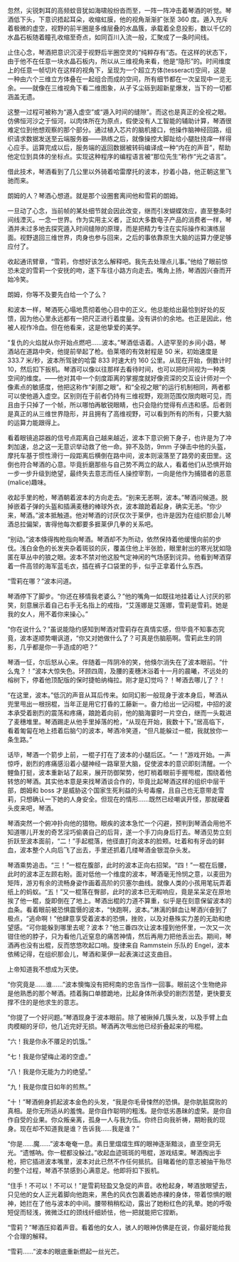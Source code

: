 忽然，尖锐刺耳的高频蚊音犹如海啸般纷沓而至，一阵一阵冲击着琴酒的听觉。琴酒低下头，下意识捂起耳朵，收缩虹膜，他的视角渐渐扩张至 360 度。遁入充斥着极微的虚空，视野的前半圈是多维层叠的水晶簇，承载着全息投影，数以千亿的水晶石板随着瞳孔收缩至奇点，如同百川入流一般，汇聚成了一条时间线。

止住心念，琴酒把意识沉浸于视野后半圈空灵的“纯粹存有”态。在这样的状态下，由于他不在任意一块水晶石板内，所以从三维视角来看，他是“隐形”的。时间维度上的任意一帧切片在这样的视角下，呈现为一个超立方体(tesseract)空间，这是一种由六个三维立方体叠在一起组合而成的空间，所有细节都在一次呈现中一览无余。——就像在三维视角下看二维图象，从孑孓尘砾到超新星爆发，当下的一切都涵盖无遗。

这整一过程可被称为“遁入虚空”或“遁入时间的缝隙”。而这也是真正的全视之眼。仿佛恒河沙之于恒河，以肉体所在为原点，假使没有人工智能的辅助计算，琴酒很难定位到他想观察的那个部分。通过植入芯片的脑机接口，他操作脑神经回路，组织请求数据发送至云端服务器——熟练之后，就像操控大脚趾给小腿肚挠痒一样得心应手。运算完成以后，服务端的返回数据被转码编译成一种“内在的声音”，帮助他定位到具体的坐标点。实现这种程序的编程语言被“那位先生”称作“光之语言”。

借此技术，琴酒看到了几公里以外骑着哈雷摩托的波本，抄着小路，他正朝这里飞驰而来。

朗姆的人？琴酒心想道。就是那个设圈套离间他和雪莉的朗姆。

一旦动了心念，当前帧的某处细节就会因此改变，继而引发蝴蝶效应，直至整条时间线湮灭。一念一世界。作为实用主义者，正如大多数电子产品的消费者一样，琴酒并未过多地去探究遁入时间缝隙的原理，而是把精力专注在实际操作和演练层面。视野退回三维世界，肉身也参与回来，之后的事依靠原生大脑的运算力便足够应付了。

收起通讯臂章，“雪莉，你想好该怎么解释吧。我先去处理点儿事。”他给了眼前惊恐未定的雪莉一个安抚的吻，遂下车往小路方向走去。嘴角上扬，琴酒因兴奋而开始冷笑。

朗姆，你等不及要先白给一个了么？

和波本一样，琴酒死心塌地贯彻着他心目中的正义。他总能给出最恰到好处的反馈，因为他心里永远都有一把尺正进行着度量。没有讲价的余地。也正是因此，他被人视作冷血。但在他看来，这是他挚爱的美学。

“复仇的火焰就从你开始点燃吧……波本。”琴酒低语着。人迹罕至的乡间小路，琴酒站在道路中央，他提前举起了枪。伯莱塔的有效射程是 50 米，初始速度是 333.7 米/秒，波本所驾驶的哈雷 833 时速大约 160 公里。从现在开始，倒数计时 10，然后扣下扳机。琴酒可以像以往那样去看待时间，也可以把时间视为一种类空间的维度。——他对其中一个刻度距离的掌握度就好像资深的交互设计师对一个像素点的敏感度，他把这称作“刹那之眼”。和“全视之眼”的运行机制相同，两者都可以使他遁入虚空。区别则在于前者仍持有三维视野，观测范围仅限肉眼可见，而且由于只掉了一个帧，所以哪怕再敏锐眼睛，也只会隐约觉得有点违和感。后者则是真正的从三维世界隐形，并且拥有了高维视野，可以看到所有的所有，只要大脑的运算力能跟得上。

看着眼镜追踪器的信号点距离自己越来越近，波本下意识俯下身子，也许是为了冲刺加速，总之这一无意识举动救了他一命。猝不及防，9mm 子弹击中他的头盔，摩托车基于惯性滑行一段距离后横倒在路中间，波本则滚落至了路旁的麦田里。这倒也符合琴酒的心意。毕竟折磨那些与自己势不两立的敌人，看着他们从恐惧开始一步一步升级到绝望，最终失去意志而任人操控宰割，一向是他作为捕猎者的恶意(malice)趣味。

收起手里的枪，琴酒朝着波本的方向走去。“别来无恙啊，波本。”琴酒问候道。脱掉嵌着子弹的头盔和插满麦穗的棒球外衣，波本踉跄着起身，确实无恙。“你少来，琴酒。”波本抵触道。他对琴酒的讨厌仅次于莱伊，也许是因为在组织那会儿琴酒总拉偏架，害得他每次都要多捱莱伊几拳的关系吧。

“别动。”波本倏得掏枪指向琴酒。琴酒却不为所动，依然保持着他缓慢向前的步伐。浅白金色的长发夹杂着斑驳的灰，覆盖住他上半张脸，眼里射出的寒光犹如隐匿在草丛中的狼之眼。波本不禁对他这股气定神闲的气场感到诧异。他看到琴酒穿着一件高领的海军蓝毛衣，插在裤子口袋里的手，似乎正拿着什么东西。

“雪莉在哪？”波本问道。

琴酒停下了脚步。“你还在移情我老婆么？”他的嘴角一如既往地挂着让人讨厌的邪笑，刻意展示着自己右手无名指上的戒指，“艾莲娜是艾莲娜，雪莉是雪莉。她是我的女人，用不着你来操心。”

“你在说什么？”虽说能隐约感知到琴酒对雪莉存在真情实感，但毕竟不知事态究竟，波本遂顺势嘲讽道，“你又对她做什么了？可真是伤脑筋啊。雪莉此生的阴影，几乎都是你一手造成的吧？”

琴酒一怔，尔后怒从心来。伴随着一阵阴冷的笑，他倏尔消失在了波本眼前。“什么鬼？！”波本大惊失色。环顾四周，及腰的麦穗沐浴着十一月的晨曦，不远处的榕树下，停着他顶配版的保时捷帕纳梅拉。刚才是幻觉吗？！琴酒去哪儿了？！

“在这里，波本。”低沉的声音从耳后传来。如同幻影一般现身于波本身后，琴酒从兜里甩出一根拐棍，当年正是用它打昏的工藤新一。奋力给出一记闷棍，中招的波本承受着剧烈的震荡和疼痛，踉跄着向前，他的脑海霎时一片空白，继而一头栽进了麦穗堆里。琴酒踢走从他手里掉落的枪，“从现在开始，我数十下。”居高临下，看着匍匐在地上捂着后脑勺的波本，琴酒冷笑道，“但凡能躲过一棍，我就放你一条生路。”

话毕，琴酒一个箭步上前，一棍子打在了波本的小腿后区。“一！”游戏开始。一声惊呼，剧烈的疼痛感沿着小腿神经一路窜至大脑，促使波本的意识即刻清醒。一个鲤鱼打挺，波本重新站了起来，展开防御架势，他盯梢着眼前手握甩棍，围绕着他转悠的琴酒。其实他本意是来找琴酒谈合作的，毕竟比起琴酒这样的组织中层干部，朗姆和 boss 才是威胁这个国家生死利益的头号毒瘤，且自己也无意带走雪莉，只想确认一下她的人身安全。但现在的情形……既然已经嘲讽开怪，那就硬着头皮来吧，琴酒。

琴酒突然一个俯冲扑向他的猎物。眼疾的波本急忙一个闪避，预判到琴酒会用他不知道哪儿开发的奇艺淫巧偷袭自己的后背，遂一个手刀向身后打去。琴酒见势立刻折跃至波本面前，“二！”手起棍落，他径直打向波本的脸颊。吐着和有牙齿的鲜血，波本整个人向后飞了出去，手里还抓着几缕琴酒金银混杂头发。

琴酒乘势追击。“三！”一棍在腹部，此时的波本正向右招架。“四！”一棍在后腰，此时的波本正左顾右盼。面对低他一个维度的波本，琴酒毫无怜悯之意，以麦田为矩阵，游刃有余的流畅身姿作画着高阶的贝塞尔曲线。就像人类的小孩用笔玩弄着纸上的蚂蚁。“五！”又一棍落在臀部，此时的波本已无暇响应，竟是呆呆定在原地挨了他一棍，旋即倒在了地上。琴酒出棍的力道不算重，似乎是在刻意保留波本的血条。看着眼前被恐惧震慑的波本，“快跑啊，波本。”淋漓的鲜血让琴酒兴奋到了极点，“逃命啊！”他肆意享受着波本的恐惧，挫败，以及对悬殊实力差的无助和绝望感。“可你能躲到哪里去呢？波本？”他三番四次让波本撞到他怀里，一次又一次钳住他的脖子，只为看他几近窒息的痛苦神情，然后再用力把他丢出去。期间，琴酒再也没有出棍，反而悠悠吹起口哨。旋律来自 Rammstein 乐队的 Engel，波本依稀记得，在组织那会儿，琴酒和莱伊一起表演过这支曲目。

上帝知道我不想成为天使。

“你究竟是……谁……”波本懊悔没有把柯南的忠告当作一回事。眼前这个生物绝非是他熟悉的那个琴酒。捂着胸口单膝跪地，比起身体所承受的剧烈苦楚，更快要支撑不住的是他求生的意志。

“你提了一个好问题。”琴酒现身于波本眼前。除了被揪掉几簇头发，以及手臂上血肉模糊的牙印，他几近完好无损。琴酒再次甩出他已经折叠起来的甩棍。

“六！我是你永不餍足的饥饿。”

“七！我是你望梅止渴的空虚。”

“八！我是你无能为力的绝望。”

“九！我是你度日如年的煎熬。”

“十！”琴酒俯身抓起波本金色的头发，“我是你毛骨悚然的恐惧。是你肮脏腐败的真相。是你无所适从的羞愧。是你自作聪明的粗浅。是你低劣愚昧的虚荣。是你自作自受的业果。你众叛亲离，孤身一人与我为伍。你终日向我祈祷，期盼我的现身。现在却不知道我是谁？告诉我……我是谁？”

“你是……魔……”波本奄奄一息。素日里熠熠生辉的眼神逐渐黯淡，直至空洞无光。“遗憾呐。你一棍都没躲过。”收起血迹斑斑的甩棍，游戏结束。琴酒掏出手枪，把它插进波本嘴里，波本对此已然不作任何抵抗。目睹着他的意志被抽干殆尽的整个过程，琴酒不禁感到心满意足。他即将扣下扳机。

“住手！不可以！不可以！”是雪莉轻盈又急促的声音。收枪起身，琴酒放眼望去，只见他的女人正光着脚向他跑来，黑色的风衣包裹着她赤裸的身体，带着惊惧的眼神，她拦在了他与波本的中间。腰带稍稍松动，露出了她粉红色的乳晕。她的呼吸短促而轻浅，微微泛红的颈线纤细娇怯，他一把就能把它捏断。

“雪莉？”琴酒压抑着声音。看着他的女人，骇人的眼神仿佛是在说，你最好能给我个合理的解释。

“雪莉……”波本的眼底重新燃起一丝光芒。
